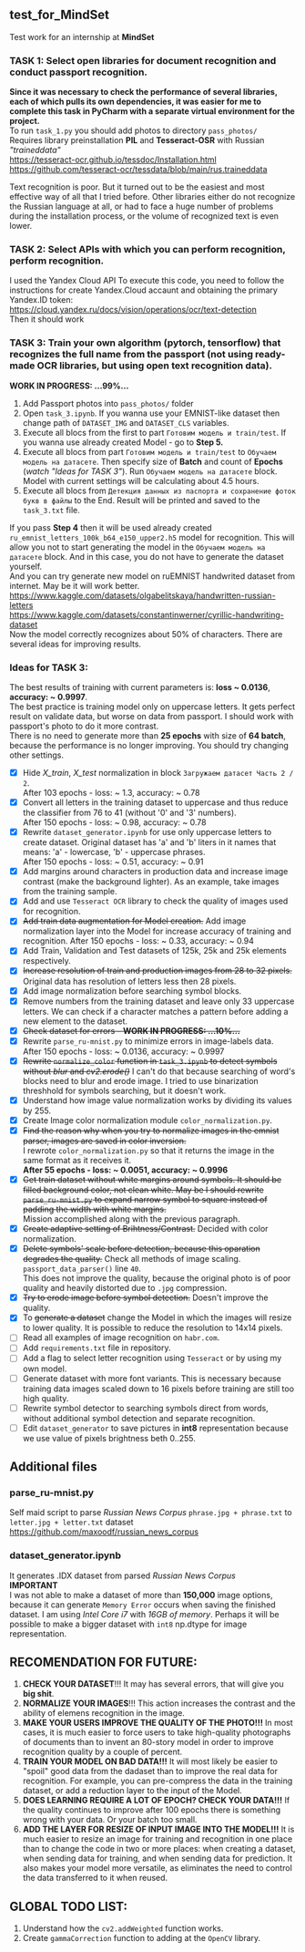 ## test_for_MindSet
Test work for an internship at **MindSet**

### TASK 1: Select open libraries for document recognition and conduct passport recognition.  
**Since it was necessary to check the performance of several libraries, each of which pulls its own dependencies, it was easier for me to complete this task in PyCharm with a separate virtual environment for the project.**  
To run `task_1.py` you should add photos to directory `pass_photos/`  
Requires library preinstallation **PIL** and **Tesseract-OSR** with Russian *"traineddata"*  
<https://tesseract-ocr.github.io/tessdoc/Installation.html>  
<https://github.com/tesseract-ocr/tessdata/blob/main/rus.traineddata>  

Text recognition is poor. But it turned out to be the easiest and most effective way of all that I tried before. Other libraries either do not recognize the Russian language at all, or had to face a huge number of problems during the installation process, or the volume of recognized text is even lower.

### TASK 2: Select APIs with which you can perform recognition, perform recognition.  
I used the Yandex Cloud API
To execute this code, you need to follow the instructions for create Yandex.Cloud accaunt and obtaining the primary Yandex.ID token:  
<https://cloud.yandex.ru/docs/vision/operations/ocr/text-detection>  
Then it should work

### TASK 3: Train your own algorithm (pytorch, tensorflow) that recognizes the full name from the passport (not using ready-made OCR libraries, but using open text recognition data).  
**WORK IN PROGRESS: ...99%...**  
1. Add Passport photos into `pass_photos/` folder  
2. Open `task_3.ipynb`. If you wanna use your EMNIST-like dataset then change path of `DATASET_IMG` and `DATASET_CLS` variables.  
3. Execute all blocs from the first to part `Готовим модель и train/test`. If you wanna use already created Model - go to **Step 5.**  
4. Execute all blocs from part `Готовим модель и train/test` to `Обучаем модель на датасете`. Then specify size of **Batch** and count of **Epochs** (*watch "Ideas for TASK 3"*). Run `Обучаем модель на датасете` block. Model with current settings will be calculating about 4.5 hours.  
5. Execute all blocs from `Детекция данных из паспорта и сохранение фоток букв в файлы` to the End. Result will be printed and saved to the `task_3.txt` file.  

If you pass **Step 4** then it will be used already created `ru_emnist_letters_100k_b64_e150_upper2.h5` model for recognition. This will allow you not to start generating the model in the `Обучаем модель на датасете` block. And in this case, you do not have to generate the dataset yourself.  
And you can try generate new model on ruEMNIST handwrited dataset from internet. May be it will work better.  
<https://www.kaggle.com/datasets/olgabelitskaya/handwritten-russian-letters>  
<https://www.kaggle.com/datasets/constantinwerner/cyrillic-handwriting-dataset>  
Now the model correctly recognizes about 50% of characters. There are several ideas for improving results.  

### Ideas for TASK 3:  
The best results of training with current parameters is: **loss ~ 0.0136**, **accuracy: ~ 0.9997**.  
The best practice is training model only on uppercase letters. It gets perfect result on validate data, but worse on data from passport. I should work with passport's photo to do it more contrast.  
There is no need to generate more than **25 epochs** with size of **64 batch**, because the performance is no longer improving. You should try changing other settings.
- [x] Hide *X_train*, *X_test* normalization in block `Загружаем датасет Часть 2 / 2`.  
After 103 epochs - loss: ~ 1.3, accuracy: ~ 0.78
- [x] Convert all letters in the training dataset to uppercase and thus reduce the classifier from 76 to 41 (without '0' and '3' numbers).  
After 150 epochs - loss: ~ 0.98, accuracy: ~ 0.78
- [x] Rewrite `dataset_generator.ipynb` for use only uppercase letters to create dataset. Original dataset has 'a' and 'b' liters in it names that means: 'a' - lowercase, 'b' - uppercase phrases.  
After 150 epochs - loss: ~ 0.51, accuracy: ~ 0.91
- [x] Add margins around characters in production data and increase image contrast (make the background lighter). As an example, take images from the training sample.
- [x] Add and use `Tesseract OCR` library to check the quality of images used for recognition.
- [x] ~~Add train data augmentation for Model creation.~~ Add image normalization layer into the Model for increase accuracy of training and recognition.
After 150 epochs - loss: ~ 0.33, accuracy: ~ 0.94
- [x] Add Train, Validation and Test datasets of 125k, 25k and 25k elements respectively.
- [x] ~~Increase resolution of train and production images from 28 to 32 pixels.~~ Original data has resolution of letters less then 28 pixels.
- [x] Add image normalization before searching symbol blocks.
- [x] Remove numbers from the training dataset and leave only 33 uppercase letters. We can check if a character matches a pattern before adding a new element to the dataset.
- [x] ~~Check dataset for errors - **WORK IN PROGRESS: ...10%...**~~
- [x] Rewrite `parse_ru-mnist.py` to minimize errors in image-labels data.  
After 150 epochs - loss: ~ 0.0136, accuracy: ~ 0.9997
- [x] ~~Rewrite `normalize_color` function in `task_3.ipynb` to detect symbols without *blur* and *cv2.erode()*~~ I can't do that because searching of word's blocks need to blur and erode image. I tried to use binarization threshhold for symbols searching, but it doesn't work.
- [x] Understand how image value normalization works by dividing its values by 255.
- [x] Create Image color normalization module `color_normalization.py`.
- [x] ~~Find the reason why when you try to normalize images in the emnist parser, images are saved in color inversion.~~  
I rewrote `color_normalization.py` so that it returns the image in the same format as it receives it.  
**After 55 epochs - loss: ~ 0.0051, accuracy: ~ 0.9996**
- [x] ~~Get train dataset without white margins around symbols. It should be filled background color, not clean white. May be I should rewrite `parse_ru-mnist.py` to expand narrow symbol to square instead of padding the width with white margins.~~  
Mission accomplished along with the previous paragraph.
- [x] ~~Create adaptive setting of Brihtness/Contrast.~~ Decided with color normalization.
- [x] ~~Delete symbols' scale before detection, because this oparation degrades the quality.~~ Check all methods of image scaling.  
`passport_data_parser()` line `40`.  
This does not improve the quality, because the original photo is of poor quality and heavily distorted due to `.jpg` compression.
- [x] ~~Try to erode image before symbol detection.~~ Doesn't improve the quality.
- [x] To ~~generate a dataset~~ change the Model in which the images will resize to lower quality. It is possible to reduce the resolution to 14x14 pixels.  
- [ ] Read all examples of image recognition on `habr.com`.  
- [ ] Add `requirements.txt` file in repository.  
- [ ] Add a flag to select letter recognition using `Tesseract` or by using my own model.
- [ ] Generate dataset with more font variants. This is necessary because training data images scaled down to 16 pixels before training are still too high quality.
- [ ] Rewrite symbol detector to searching symbols direct from words, without additional symbol detection and separate recognition.
- [ ] Edit `dataset_generator` to save pictures in **int8** representation because we use value of pixels brightness beth 0..255.

## Additional files
### parse_ru-mnist.py  
Self maid script to parse *Russian News Corpus* `phrase.jpg + phrase.txt` to `letter.jpg + letter.txt` dataset  
<https://github.com/maxoodf/russian_news_corpus>  

### dataset_generator.ipynb  
It generates .IDX dataset from parsed *Russian News Corpus*  
**IMPORTANT**  
I was not able to make a dataset of more than **150,000** image options, because it can generate `Memory Error` occurs when saving the finished dataset. I am using *Intel Core i7* with *16GB of memory*. Perhaps it will be possible to make a bigger dataset with `int8` np.dtype for image representation.

## RECOMENDATION FOR FUTURE:  
1. **CHECK YOUR DATASET**!!! It may has several errors, that will give you **big shit**.  
2. **NORMALIZE YOUR IMAGES**!!! This action increases the contrast and the ability of elemens recognition in the image.
3. **MAKE YOUR USERS IMPROVE THE QUALITY OF THE PHOTO!!!** In most cases, it is much easier to force users to take high-quality photographs of documents than to invent an 80-story model in order to improve recognition quality by a couple of percent.
4. **TRAIN YOUR MODEL ON BAD DATA!!!** It will most likely be easier to "spoil" good data from the dadaset than to improve the real data for recognition. For example, you can pre-compress the data in the training dataset, or add a reduction layer to the input of the Model.
5. **DOES LEARNING REQUIRE A LOT OF EPOCH? CHECK YOUR DATA!!!** If the quality continues to improve after 100 epochs there is something wrong with your data. Or your batch too small.  
6. **ADD THE LAYER FOR RESIZE OF INPUT IMAGE INTO THE MODEL!!!** It is much easier to resize an image for training and recognition in one place than to change the code in two or more places: when creating a dataset, when sending data for training, and when sending data for prediction. It also makes your model more versatile, as eliminates the need to control the data transferred to it when reused.  

## GLOBAL TODO LIST:
1. Understand how the `cv2.addWeighted` function works.
2. Create `gammaCorrection` function to adding at the `OpenCV` library.
